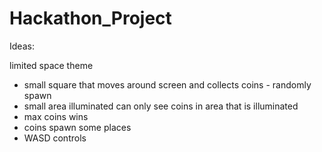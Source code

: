 # Hackathon_Project
 
Ideas:

limited space theme

- small square that moves around screen and collects coins - randomly spawn
-  small area illuminated can only see coins in area that is illuminated
- max coins wins
- coins spawn some places
- WASD controls